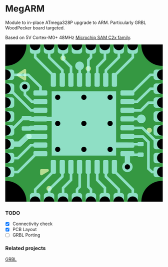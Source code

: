 # MegARM
Module to in-place ATmega328P upgrade to ARM. Particularly GRBL WoodPecker board targeted.

Based on 5V Cortex-M0+ 48MHz [Microchip SAM C2x family](https://www.microchip.com/wwwproducts/en/ATSAMC20E18A).

![Layout top layer preview](Layout/top.png?raw=true)

### TODO

- [X] Connectivity check
- [X] PCB Layout
- [ ] GRBL Porting

### Related projects
[GRBL](https://github.com/gnea/grbl)
